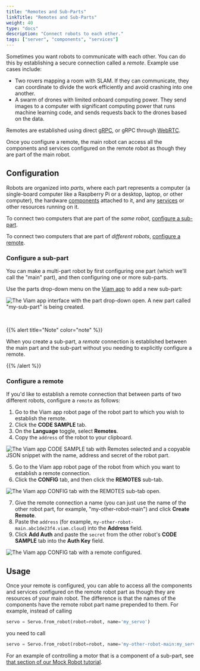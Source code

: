 ```yaml
---
title: "Remotes and Sub-Parts"
linkTitle: "Remotes and Sub-Parts"
weight: 40
type: "docs"
description: "Connect robots to each other."
tags: ["server", "components", "services"]
---
```


Sometimes you want robots to communicate with each other.
You can do this by establishing a secure connection called a *remote*.
Example use cases include:

- Two rovers mapping a room with SLAM.
  If they can communicate, they can coordinate to divide the work efficiently and avoid crashing into one another.
- A swarm of drones with limited onboard computing power.
  They send images to a computer with significant computing power that runs machine learning code, and sends requests back to the drones based on the data.

Remotes are established using direct [gRPC](https://grpc.io/), or gRPC through [WebRTC](https://webrtc.org/).

Once you configure a remote, the main robot can access all the components and services configured on the remote robot as though they are part of the main robot.

## Configuration

Robots are organized into *parts*, where each part represents a computer (a single-board computer like a Raspberry Pi or a desktop, laptop, or other computer), the hardware [components](/components/) attached to it, and any [services](/services/) or other resources running on it.

To connect two computers that are part of the *same robot*, [configure a sub-part](#configure-a-sub-part).

To connect two computers that are part of *different robots*, [configure a remote](#configure-a-remote).

### Configure a sub-part

You can make a multi-part robot by first configuring one part (which we'll call the "main" part), and then configuring one or more sub-parts.

Use the parts drop-down menu on the [Viam app](https://app.viam.com) to add a new sub-part:

![The Viam app interface with the part drop-down open. A new part called "my-sub-part" is being created.](../img/remotes/sub-part-config.png)

<br>

{{% alert title="Note" color="note" %}}

When you create a sub-part, a *remote* connection is established between the main part and the sub-part without you needing to explicitly configure a remote.

{{% /alert %}}

### Configure a remote

If you'd like to establish a remote connection that between parts of two different robots, configure a `remote` as follows:

1. Go to the Viam app robot page of the robot part to which you wish to establish the remote.
2. Click the **CODE SAMPLE** tab.
3. On the **Language** toggle, select **Remotes**.
4. Copy the `address` of the robot to your clipboard.

![The Viam app CODE SAMPLE tab with Remotes selected and a copyable JSON snippet with the name, address and secret of the robot part.](../img/remotes/remote-address.png)

5. Go to the Viam app robot page of the robot from which you want to establish a remote connection.
6. Click the **CONFIG** tab, and then click the **REMOTES** sub-tab.

![The Viam app CONFIG tab with the REMOTES sub-tab open.](../img/remotes/remote-create.png)

7. Give the remote connection a name (you can just use the name of the other robot part, for example, "my-other-robot-main") and click **Create Remote**.
8. Paste the `address` (for example, `my-other-robot-main.abc1de23f4.viam.cloud`) into the **Address** field.
9. Click **Add Auth** and paste the `secret` from the other robot's **CODE SAMPLE** tab into the **Auth Key** field.

![The Viam app CONFIG tab with a remote configured.](../img/remotes/remote-config.png)

## Usage

Once your remote is configured, you can able to access all the components and services configured on the remote robot part as though they are resources of your main robot.
The difference is that the names of the components have the remote robot part name prepended to them.
For example, instead of calling

```python
servo = Servo.from_robot(robot=robot, name='my_servo')
```

you need to call

```python
servo = Servo.from_robot(robot=robot, name='my-other-robot-main:my_servo')
```

For an example of controlling a motor that is a component of a sub-part, see [that section of our Mock Robot tutorial](https://docs.viam.com/tutorials/build-a-mock-robot/#how-to-control-a-sub-part-using-the-viam-sdk).
